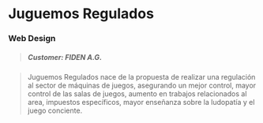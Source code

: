 # Juguemos Regulados

### Web Design

> ##### Customer: FIDEN A.G.



> Juguemos Regulados nace de la propuesta de realizar una regulación al sector de máquinas de juegos, asegurando un mejor control, mayor control de las salas de juegos, aumento en trabajos relacionados al area, impuestos específicos, mayor enseñanza sobre la ludopatía y el juego conciente.
